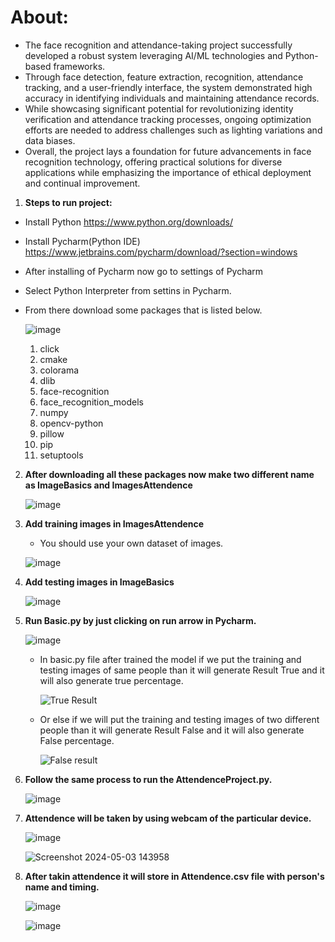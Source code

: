 # About:

- The face recognition and attendance-taking project successfully developed a robust system leveraging AI/ML technologies and Python-based frameworks. 
- Through face detection, feature extraction, recognition, attendance tracking, and a user-friendly interface, the system demonstrated high accuracy in identifying individuals and maintaining attendance records. 
- While showcasing significant potential for revolutionizing identity verification and attendance tracking processes, ongoing optimization efforts are needed to address challenges such as lighting variations and 
  data biases. 
- Overall, the project lays a foundation for future advancements in face recognition technology, offering practical solutions for diverse applications while emphasizing the importance of ethical deployment and 
  continual improvement.

1. **Steps to run project:**

- Install Python
   https://www.python.org/downloads/
- Install Pycharm(Python IDE)
   https://www.jetbrains.com/pycharm/download/?section=windows 
- After installing of Pycharm now go to settings of Pycharm
- Select Python Interpreter from settins in Pycharm.
- From there download some packages that is listed below.
   
   ![image](https://github.com/Mygithubrepokanchhi/Face_Recognition/assets/170111682/447384ca-36aa-45fe-81c2-a79e7bb41b3e)

    1. click
    2. cmake
    3. colorama
    4. dlib
    5. face-recognition
    6. face_recognition_models
    7. numpy
    8. opencv-python
    9. pillow
    10. pip
    11. setuptools
        
2. **After downloading all these packages now make two different name as ImageBasics and ImagesAttendence**
    
     ![image](https://github.com/Mygithubrepokanchhi/Face_Recognition/assets/170111682/8388812b-39c3-4c42-b588-e58ec1d13c93)

3. **Add training images in ImagesAttendence**
   
     - You should use your own dataset of images.
       
      ![image](https://github.com/Mygithubrepokanchhi/Face_Recognition/assets/170111682/f68a3e2e-714f-4a9a-9b07-4b5ac46473c6)

4. **Add testing images in ImageBasics**
      
      ![image](https://github.com/Mygithubrepokanchhi/Face_Recognition/assets/170111682/5cfa8b86-3bde-4c44-95d5-e5153d7b7054)

5. **Run Basic.py by just clicking on run arrow in Pycharm.**
    
    ![image](https://github.com/Mygithubrepokanchhi/Face_Recognition/assets/170111682/301cf07c-bc11-4504-ad21-e1b0bfcec8da)

    - In basic.py file after trained the model if we put the training and testing images of same people than it will generate Result True and it will also generate true percentage.

      ![True Result](https://github.com/Mygithubrepokanchhi/Face_Recognition/assets/170111682/2dc18cf3-1bf7-4780-9d5e-01dadad82fe7)
      

    - Or else if we will put the training and testing images of two different people than it will generate Result False and it will also generate False percentage.
   
      ![False result](https://github.com/Mygithubrepokanchhi/Face_Recognition/assets/170111682/065a7fc4-5089-4fda-bd01-49ae68728832)
      


6. **Follow the same process to run the AttendenceProject.py.**
    
    ![image](https://github.com/Mygithubrepokanchhi/Face_Recognition/assets/170111682/1b606ead-9f72-4e8c-b8aa-ce609bd60178)
    
7. **Attendence will be taken by using webcam of the particular device.**
    
    ![image](https://github.com/Mygithubrepokanchhi/Face_Recognition/assets/170111682/a7c04904-820d-4cd3-8bca-6ba4f886c2df)
    

    ![Screenshot 2024-05-03 143958](https://github.com/Mygithubrepokanchhi/Face_Recognition/assets/170111682/85b70417-e285-4a6b-b077-2bbea4f60705)

8. **After takin attendence it will store in Attendence.csv file with person's name and timing.**
    
    ![image](https://github.com/Mygithubrepokanchhi/Face_Recognition/assets/170111682/0a5115fd-076f-498d-bf4c-ac9b58e53b1b)

    ![image](https://github.com/Mygithubrepokanchhi/Face_Recognition/assets/170111682/456020b9-1878-4426-a31c-0b8e32bd4d27) 


    
